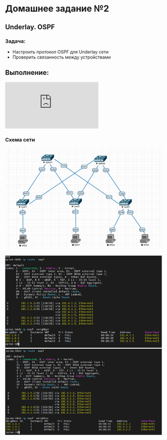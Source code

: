 # Домашнее задание №2
## Underlay. OSPF

### Задача:

- Настроить протокол OSPF для Underlay сети
- Проверить связанность между устройствами

## Выполнение:
![Иллюстрация к проекту](https://github.com/maximchekalov/otuslabs/blob/main/LABA2/spine1.conf)
### Схема сети
![Иллюстрация к проекту](https://github.com/maximchekalov/otuslabs/blob/main/LABA1/topo.PNG) 

![Иллюстрация к проекту](https://github.com/maximchekalov/otuslabs/blob/main/LABA2/spine1ospf.png)
![Иллюстрация к проекту](https://github.com/maximchekalov/otuslabs/blob/main/LABA2/spine2ospf.png)
